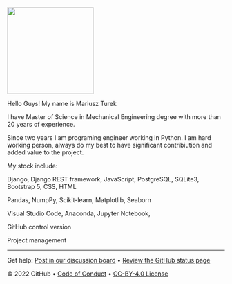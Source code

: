 
<img src="https://user-images.githubusercontent.com/100483180/225116006-dbf70942-daf1-43d6-a560-8723b57767f3.PNG" height="200px" />

Hello Guys!
My name is Mariusz Turek

I have Master of Science in Mechanical Engineering degree with more than 20 years of experience. 

Since two years I am programing engineer working in Python. I am hard working person, always do my best to have significant contribiution and added value to the project.  

My stock include:

Django, Django REST framework, JavaScript, PostgreSQL, SQLite3, Bootstrap 5, CSS, HTML

Pandas, NumpPy, Scikit-learn, Matplotlib, Seaborn

Visual Studio Code, Anaconda, Jupyter Notebook,

GitHub control version

Project management




<!--
  <<< Author notes: Footer >>>
  Add a link to get support, GitHub status page, code of conduct, license link.
-->

---

Get help: [Post in our discussion board](https://github.com/skills/.github/discussions) &bull; [Review the GitHub status page](https://www.githubstatus.com/)

&copy; 2022 GitHub &bull; [Code of Conduct](https://www.contributor-covenant.org/version/2/1/code_of_conduct/code_of_conduct.md) &bull; [CC-BY-4.0 License](https://creativecommons.org/licenses/by/4.0/legalcode)
